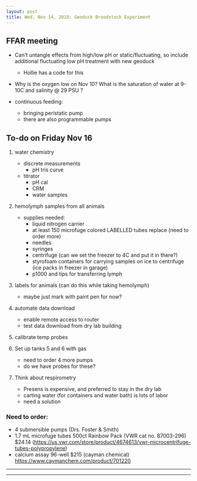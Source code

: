 ```yaml
---
layout: post
title: Wed. Nov 14, 2018: Geoduck Broodstock Experiment
---
```


## FFAR meeting
- Can't untangle effects from high/low pH or static/fluctuating, so include additional fluctuating low pH treatment with new geoduck
	- Hollie has a code for this 

- Why is the oxygen low on Nov 10? What is the saturation of water at 9-10C and salinity @ 29 PSU ? 

- continuous feeding:
	- bringing peristatic pump 
	- there are also programmable pumps

## To-do on Friday Nov 16

1. water chemistry
	- discrete measurements
		- pH tris curve
	- titrator
		- pH cal
		- CRM
		- water samples

2. hemolymph samples from all animals
	- supplies needed:
		- liquid nitrogen carrier
		- at least 150 microfuge colored LABELLED tubes replace (need to order more)
		- needles
		- syringes
		- centrifuge (can we set the freezer to 4C and put it in there?)
		- styrofoam containers for carrying samples on ice to centrifuge (ice packs in freezer in garage) 
		- p1000 and tips for transferring lymph 

3. labels for animals (can do this while taking hemolymph)
	- maybe just mark with paint pen for now?

4. automate data download
	- enable remote access to router
	- test data download from dry lab building

5. calibrate temp probes

6.  Set up tanks 5 and 6 with gas
	- need to order 4 more pumps 
	- do we have probes for these?

7. Think about respirometry 
	- Presens is expensive, and preferred to stay in the dry lab
	- carting water (for containers and water bath) is lots of labor
	- need a solution

### Need to order: 
- 4 submersible pumps (Drs. Foster & Smith)
- 1.7 mL microfuge tubes 500ct Rainbow Pack (VWR cat no. 87003-296) $24.14  (https://us.vwr.com/store/product/4674613/vwr-microcentrifuge-tubes-polypropylene)
- calcium assay 96-well $215 (cayman chemical) https://www.caymanchem.com/product/701220


----
****